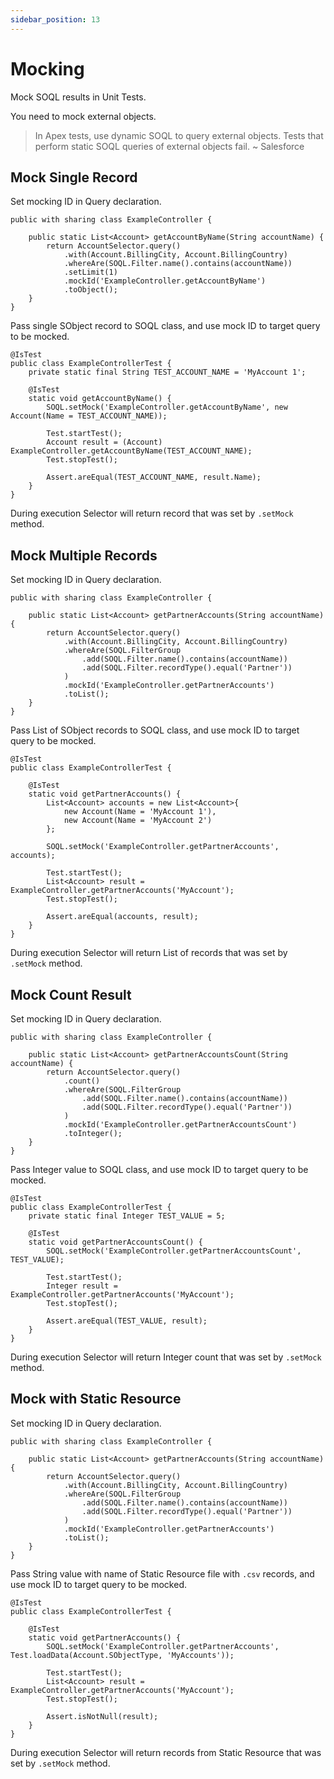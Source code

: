 ```yaml
---
sidebar_position: 13
---
```


# Mocking

Mock SOQL results in Unit Tests.

You need to mock external objects.

> In Apex tests, use dynamic SOQL to query external objects. Tests that perform static SOQL queries of external objects fail. ~ Salesforce

## Mock Single Record

Set mocking ID in Query declaration.

```apex
public with sharing class ExampleController {

    public static List<Account> getAccountByName(String accountName) {
        return AccountSelector.query()
            .with(Account.BillingCity, Account.BillingCountry)
            .whereAre(SOQL.Filter.name().contains(accountName))
            .setLimit(1)
            .mockId('ExampleController.getAccountByName')
            .toObject();
    }
}
```

Pass single SObject record to SOQL class, and use mock ID to target query to be mocked.

```apex
@IsTest
public class ExampleControllerTest {
    private static final String TEST_ACCOUNT_NAME = 'MyAccount 1';

    @IsTest
    static void getAccountByName() {
        SOQL.setMock('ExampleController.getAccountByName', new Account(Name = TEST_ACCOUNT_NAME));

        Test.startTest();
        Account result = (Account) ExampleController.getAccountByName(TEST_ACCOUNT_NAME);
        Test.stopTest();

        Assert.areEqual(TEST_ACCOUNT_NAME, result.Name);
    }
}
```

During execution Selector will return record that was set by `.setMock` method.

## Mock Multiple Records

Set mocking ID in Query declaration.

```apex
public with sharing class ExampleController {

    public static List<Account> getPartnerAccounts(String accountName) {
        return AccountSelector.query()
            .with(Account.BillingCity, Account.BillingCountry)
            .whereAre(SOQL.FilterGroup
                .add(SOQL.Filter.name().contains(accountName))
                .add(SOQL.Filter.recordType().equal('Partner'))
            )
            .mockId('ExampleController.getPartnerAccounts')
            .toList();
    }
}
```
Pass List of SObject records to SOQL class, and use mock ID to target query to be mocked.

```apex
@IsTest
public class ExampleControllerTest {

    @IsTest
    static void getPartnerAccounts() {
        List<Account> accounts = new List<Account>{
            new Account(Name = 'MyAccount 1'),
            new Account(Name = 'MyAccount 2')
        };

        SOQL.setMock('ExampleController.getPartnerAccounts', accounts);

        Test.startTest();
        List<Account> result = ExampleController.getPartnerAccounts('MyAccount');
        Test.stopTest();

        Assert.areEqual(accounts, result);
    }
}
```

During execution Selector will return List of records that was set by `.setMock` method.

## Mock Count Result

Set mocking ID in Query declaration.

```apex
public with sharing class ExampleController {

    public static List<Account> getPartnerAccountsCount(String accountName) {
        return AccountSelector.query()
            .count()
            .whereAre(SOQL.FilterGroup
                .add(SOQL.Filter.name().contains(accountName))
                .add(SOQL.Filter.recordType().equal('Partner'))
            )
            .mockId('ExampleController.getPartnerAccountsCount')
            .toInteger();
    }
}
```
Pass Integer value to SOQL class, and use mock ID to target query to be mocked.

```apex
@IsTest
public class ExampleControllerTest {
    private static final Integer TEST_VALUE = 5;

    @IsTest
    static void getPartnerAccountsCount() {
        SOQL.setMock('ExampleController.getPartnerAccountsCount', TEST_VALUE);

        Test.startTest();
        Integer result = ExampleController.getPartnerAccounts('MyAccount');
        Test.stopTest();

        Assert.areEqual(TEST_VALUE, result);
    }
}
```

During execution Selector will return Integer count that was set by `.setMock` method.

## Mock with Static Resource

Set mocking ID in Query declaration.

```apex
public with sharing class ExampleController {

    public static List<Account> getPartnerAccounts(String accountName) {
        return AccountSelector.query()
            .with(Account.BillingCity, Account.BillingCountry)
            .whereAre(SOQL.FilterGroup
                .add(SOQL.Filter.name().contains(accountName))
                .add(SOQL.Filter.recordType().equal('Partner'))
            )
            .mockId('ExampleController.getPartnerAccounts')
            .toList();
    }
}
```

Pass String value with name of Static Resource file with `.csv` records, and use mock ID to target query to be mocked.

```apex
@IsTest
public class ExampleControllerTest {

    @IsTest
    static void getPartnerAccounts() {
        SOQL.setMock('ExampleController.getPartnerAccounts', Test.loadData(Account.SObjectType, 'MyAccounts'));

        Test.startTest();
        List<Account> result = ExampleController.getPartnerAccounts('MyAccount');
        Test.stopTest();

        Assert.isNotNull(result);
    }
}
```

During execution Selector will return records from Static Resource that was set by `.setMock` method.
